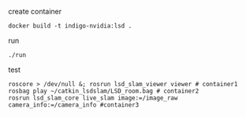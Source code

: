 create container
```
docker build -t indigo-nvidia:lsd .
```

run
```
./run
```

test
```
roscore > /dev/null &; rosrun lsd_slam_viewer viewer # container1
rosbag play ~/catkin_lsdslam/LSD_room.bag # container2
rosrun lsd_slam_core live_slam image:=/image_raw camera_info:=/camera_info #container3
```
